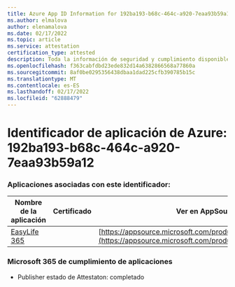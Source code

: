 ```yaml
---
title: Azure App ID Information for 192ba193-b68c-464c-a920-7eaa93b59a12
ms.author: elmalova
author: elenamalova
ms.date: 02/17/2022
ms.topic: article
ms.service: attestation
certification_type: attested
description: Toda la información de seguridad y cumplimiento disponible para 192ba193-b68c-464c-a920-7eaa93b59a12.
ms.openlocfilehash: f363cabfdbd23ede832d14a6382866568a77860a
ms.sourcegitcommit: 8af0be0295356438dbaa1dad225cfb390785b15c
ms.translationtype: MT
ms.contentlocale: es-ES
ms.lasthandoff: 02/17/2022
ms.locfileid: "62888479"
---
```

# <a name="azure-app-id-192ba193-b68c-464c-a920-7eaa93b59a12"></a>Identificador de aplicación de Azure: 192ba193-b68c-464c-a920-7eaa93b59a12


### <a name="apps-associated-with-this-id"></a>Aplicaciones asociadas con este identificador:
| **Nombre de la aplicación** | **Certificado** | **Ver en AppSource** |
|--------------|---------------|-----------------------|
| [EasyLife 365](https://docs.microsoft.com/microsoft-365-app-certification/forward/WA200003697) |  | [https://appsource.microsoft.com/product/office/WA200003697](https://appsource.microsoft.com/product/office/WA200003697) |

### <a name="microsoft-365-app-compliance-status"></a>Microsoft 365 de cumplimiento de aplicaciones
- Publisher estado de Attestaton: completado
